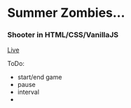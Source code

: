 # Summer Zombies...

### Shooter in HTML/CSS/VanillaJS

[Live](https://patrykrudzinski.github.io/Summer_zombies/)

 ToDo:
 * start/end game
 * pause
 * interval
 * 
